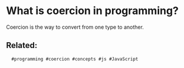 # What is coercion in programming?

Coercion is the way to convert from one type to another.

Related:
 -

      #programming #coercion #concepts #js #JavaScript
